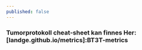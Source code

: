 ```yaml
---
published: false
---
```


### Tumorprotokoll cheat-sheet kan finnes Her: [landge.github.io/metrics]:BT3T-metrics
